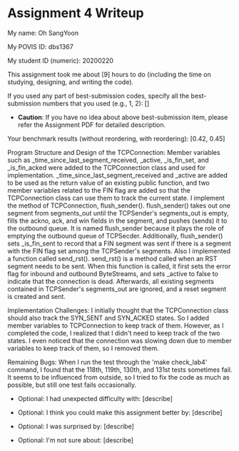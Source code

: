 Assignment 4 Writeup
=============

My name: Oh SangYoon

My POVIS ID: dbs1367

My student ID (numeric): 20200220

This assignment took me about [9] hours to do (including the time on studying, designing, and writing the code).

If you used any part of best-submission codes, specify all the best-submission numbers that you used (e.g., 1, 2): []

- **Caution**: If you have no idea about above best-submission item, please refer the Assignment PDF for detailed description.

Your benchmark results (without reordering, with reordering): [0.42, 0.45]

Program Structure and Design of the TCPConnection:
Member variables such as _time_since_last_segment_received, _active, _is_fin_set, and _is_fin_acked were added to the TCPConnection class and used for implementation. _time_since_last_segment_received and _active are added to be used as the return value of an existing public function, and two member variables related to the FIN flag are added so that the TCPConnection class can use them to track the current state.
I implement the method of TCPConnection, flush_sender(). flush_sender() takes out one segment from segments_out until the TCPSender's segments_out is empty, fills the ackno, ack, and win fields in the segment, and pushes (sends) it to the outbound queue. It is named flush_sender because it plays the role of emptying the outbound queue of TCPSecder. Additionally, flush_sender() sets _is_fin_sent to record that a FIN segment was sent if there is a segment with the FIN flag set among the TCPSender's segments.
Also I implemented a function called send_rst(). send_rst() is a method called when an RST segment needs to be sent. When this function is called, it first sets the error flag for inbound and outbound ByteStreams, and sets _active to false to indicate that the connection is dead. Afterwards, all existing segments contained in TCPSender's segments_out are ignored, and a reset segment is created and sent.

Implementation Challenges:
I initially thought that the TCPConnection class should also track the SYN_SENT and SYN_ACKED states. So I added member variables to TCPConnection to keep track of them. However, as I completed the code, I realized that I didn't need to keep track of the two states. I even noticed that the connection was slowing down due to member variables to keep track of them, so I removed them.

Remaining Bugs:
When I run the test through the 'make check_lab4' command, I found that the 118th, 119th, 130th, and 131st tests sometimes fail. It seems to be influenced from outside, so I tried to fix the code as much as possible, but still one test fails occasionally.

- Optional: I had unexpected difficulty with: [describe]

- Optional: I think you could make this assignment better by: [describe]

- Optional: I was surprised by: [describe]

- Optional: I'm not sure about: [describe]
